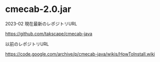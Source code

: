 # cmecab-2.0.jar

2023-02 現在最新のレポジトリURL

https://github.com/takscape/cmecab-java

以前のレポジトリURL

https://code.google.com/archive/p/cmecab-java/wikis/HowToInstall.wiki



